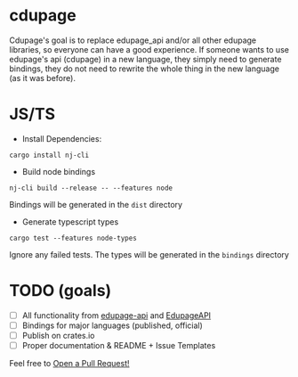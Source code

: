 # cdupage
Cdupage's goal is to replace edupage_api and/or all other edupage libraries, so everyone can have a good experience. If someone wants to use edupage's api (cdupage) in a new language, they simply need to generate bindings, they do not need to rewrite the whole thing in the new language (as it was before).

# JS/TS
- Install Dependencies:
```shell
cargo install nj-cli
```
 
- Build node bindings 
```shell
nj-cli build --release -- --features node
```
Bindings will be generated in the `dist` directory
 
- Generate typescript types
```shell
cargo test --features node-types
```
Ignore any failed tests. The types will be generated in the `bindings` directory


# TODO (goals)
- [ ] All functionality from [edupage-api](https://github.com/ivanhrabcak/edupage-api) and [EdupageAPI](https://github.com/loumadev/EdupageAPI)
- [ ] Bindings for major languages (published, official)
- [ ] Publish on crates.io
- [ ] Proper documentation & README + Issue Templates

Feel free to [Open a Pull Request!](https://github.com/ivanhrabcak/cdupage/compare)